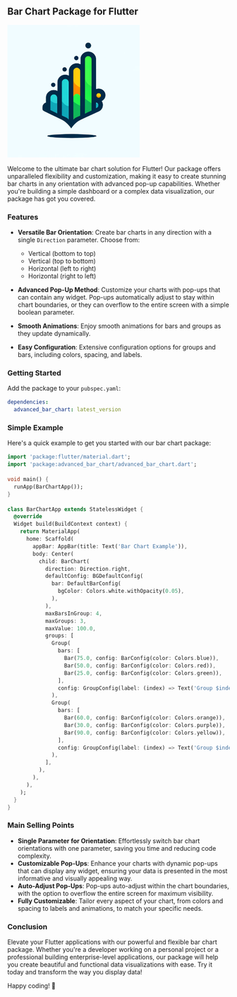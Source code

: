 ## Bar Chart Package for Flutter

<img src="https://raw.githubusercontent.com/vishnuagbly/advanced_bar_chart/master/logo.png" alt="Logo" height="300">

Welcome to the ultimate bar chart solution for Flutter! Our package offers unparalleled flexibility
and customization, making it easy to create stunning bar charts in any orientation with advanced
pop-up capabilities. Whether you're building a simple dashboard or a complex data visualization, our
package has got you covered.

### Features

- **Versatile Bar Orientation**: Create bar charts in any direction with a single `Direction`
  parameter. Choose from:
    - Vertical (bottom to top)
    - Vertical (top to bottom)
    - Horizontal (left to right)
    - Horizontal (right to left)

- **Advanced Pop-Up Method**: Customize your charts with pop-ups that can contain any widget.
  Pop-ups automatically adjust to stay within chart boundaries, or they can overflow to the entire
  screen with a simple boolean parameter.

- **Smooth Animations**: Enjoy smooth animations for bars and groups as they update dynamically.

- **Easy Configuration**: Extensive configuration options for groups and bars, including colors,
  spacing, and labels.

### Getting Started

Add the package to your `pubspec.yaml`:

```yaml
dependencies:
  advanced_bar_chart: latest_version
```

### Simple Example

Here's a quick example to get you started with our bar chart package:

```dart
import 'package:flutter/material.dart';
import 'package:advanced_bar_chart/advanced_bar_chart.dart';

void main() {
  runApp(BarChartApp());
}

class BarChartApp extends StatelessWidget {
  @override
  Widget build(BuildContext context) {
    return MaterialApp(
      home: Scaffold(
        appBar: AppBar(title: Text('Bar Chart Example')),
        body: Center(
          child: BarChart(
            direction: Direction.right,
            defaultConfig: BGDefaultConfig(
              bar: DefaultBarConfig(
                bgColor: Colors.white.withOpacity(0.05),
              ),
            ),
            maxBarsInGroup: 4,
            maxGroups: 3,
            maxValue: 100.0,
            groups: [
              Group(
                bars: [
                  Bar(75.0, config: BarConfig(color: Colors.blue)),
                  Bar(50.0, config: BarConfig(color: Colors.red)),
                  Bar(25.0, config: BarConfig(color: Colors.green)),
                ],
                config: GroupConfig(label: (index) => Text('Group $index')),
              ),
              Group(
                bars: [
                  Bar(60.0, config: BarConfig(color: Colors.orange)),
                  Bar(30.0, config: BarConfig(color: Colors.purple)),
                  Bar(90.0, config: BarConfig(color: Colors.yellow)),
                ],
                config: GroupConfig(label: (index) => Text('Group $index')),
              ),
            ],
          ),
        ),
      ),
    );
  }
}
```

### Main Selling Points

- **Single Parameter for Orientation**: Effortlessly switch bar chart orientations with one
  parameter, saving you time and reducing code complexity.
- **Customizable Pop-Ups**: Enhance your charts with dynamic pop-ups that can display any widget,
  ensuring your data is presented in the most informative and visually appealing way.
- **Auto-Adjust Pop-Ups**: Pop-ups auto-adjust within the chart boundaries, with the option to
  overflow the entire screen for maximum visibility.
- **Fully Customizable**: Tailor every aspect of your chart, from colors and spacing to labels and
  animations, to match your specific needs.

### Conclusion

Elevate your Flutter applications with our powerful and flexible bar chart package. Whether you're a
developer working on a personal project or a professional building enterprise-level applications,
our package will help you create beautiful and functional data visualizations with ease. Try it
today and transform the way you display data!

Happy coding! 🚀
